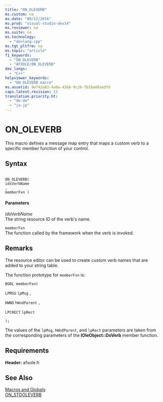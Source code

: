 ```yaml
---
title: "ON_OLEVERB"
ms.custom: na
ms.date: "09/22/2016"
ms.prod: "visual-studio-dev14"
ms.reviewer: na
ms.suite: na
ms.technology: 
  - "devlang-cpp"
ms.tgt_pltfrm: na
ms.topic: "article"
f1_keywords: 
  - "ON_OLEVERB"
  - "AFXOLE/ON_OLEVERB"
dev_langs: 
  - "C++"
helpviewer_keywords: 
  - "ON_OLEVERB macro"
ms.assetid: 9e742a83-4a0a-4368-9c26-7b18a08aedfd
caps.latest.revision: 13
translation.priority.ht: 
  - "de-de"
  - "ja-jp"
---
```

# ON_OLEVERB
This macro defines a message map entry that maps a custom verb to a specific member function of your control.  
  
## Syntax  
  
```  
  
ON_OLEVERB(  
idsVerbName  
,   
memberFxn )  
```  
  
#### Parameters  
 *idsVerbName*  
 The string resource ID of the verb's name.  
  
 `memberFxn`  
 The function called by the framework when the verb is invoked.  
  
## Remarks  
 The resource editor can be used to create custom verb names that are added to your string table.  
  
 The function prototype for `memberFxn` is:  
  
 `BOOL memberFxn(`  
  
 `LPMSG`  `lpMsg` `,`  
  
 `HWND`  `hWndParent` `,`  
  
 `LPCRECT`  `lpRect`  
  
 `);`  
  
 The values of the `lpMsg`, `hWndParent`, and `lpRect` parameters are taken from the corresponding parameters of the **IOleObject::DoVerb** member function.  
  
## Requirements  
 **Header:** afxole.h  
  
## See Also  
 [Macros and Globals](../VS_csharp/mfc-macros-and-globals.md)   
 [ON_STDOLEVERB](../VS_csharp/on_stdoleverb.md)